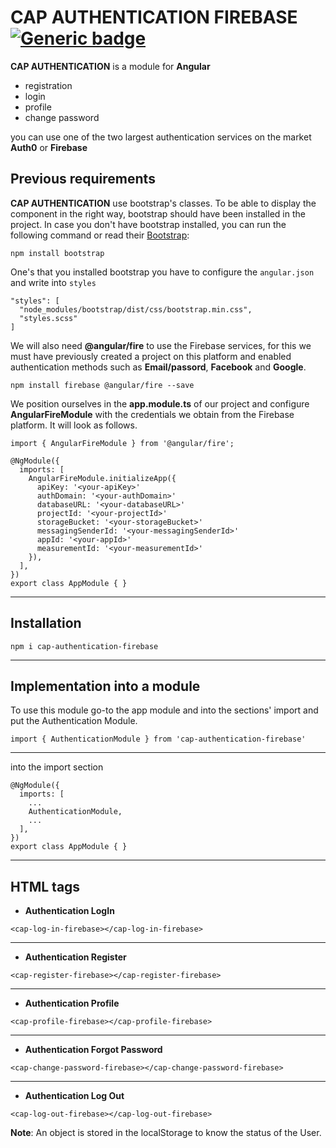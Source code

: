 # CAP AUTHENTICATION FIREBASE [![Generic badge](https://img.shields.io/badge/CAP-Active-<COLOR>.svg)](https://shields.io/)

**CAP AUTHENTICATION** is a module for **Angular**

* registration
* login
* profile
* change password

you can use one of the two largest authentication services on the market **Auth0** or **Firebase**

## **Previous requirements**
**CAP AUTHENTICATION** use bootstrap's classes. To be able to display the component in the right way, bootstrap should have been installed in the project. In case you don't have bootstrap installed, you can run the following command or read their [Bootstrap](https://getbootstrap.com/docs/4.3/getting-started/download/):
```
npm install bootstrap
```
One's that you installed bootstrap you have to configure the `angular.json` and write into `styles`
```
"styles": [
  "node_modules/bootstrap/dist/css/bootstrap.min.css",
  "styles.scss"
]
```

We will also need **@angular/fire** to use the Firebase services, for this we must have previously created a project on this platform and enabled authentication methods such as **Email/passord**, **Facebook** and **Google**.
```
npm install firebase @angular/fire --save
```

We position ourselves in the **app.module.ts** of our project and configure **AngularFireModule** with the credentials we obtain from the Firebase platform. It will look as follows.


```
import { AngularFireModule } from '@angular/fire';

@NgModule({
  imports: [
    AngularFireModule.initializeApp({
      apiKey: '<your-apiKey>'
      authDomain: '<your-authDomain>'
      databaseURL: '<your-databaseURL>'
      projectId: '<your-projectId>'
      storageBucket: '<your-storageBucket>'
      messagingSenderId: '<your-messagingSenderId>'
      appId: '<your-appId>'
      measurementId: '<your-measurementId>'
    }),
  ],
})
export class AppModule { }
```
---

## Installation
```
npm i cap-authentication-firebase
```
---

## Implementation into a module

To use this module go-to the app module and into the sections' import and put the Authentication Module.
```
import { AuthenticationModule } from 'cap-authentication-firebase'
```
---
into the import section
```
@NgModule({
  imports: [
    ...
    AuthenticationModule,
    ...
  ],
})
export class AppModule { }
```
---

## HTML tags

*  **Authentication LogIn**
```
<cap-log-in-firebase></cap-log-in-firebase>
```
---
*  **Authentication Register**
```
<cap-register-firebase></cap-register-firebase>
```
---
*  **Authentication Profile**
```
<cap-profile-firebase></cap-profile-firebase>
```
---
*  **Authentication Forgot Password**
```
<cap-change-password-firebase></cap-change-password-firebase>
```
---
*  **Authentication Log Out**
```
<cap-log-out-firebase></cap-log-out-firebase>
```

**Note**: An object is stored in the localStorage to know the status of the User.
